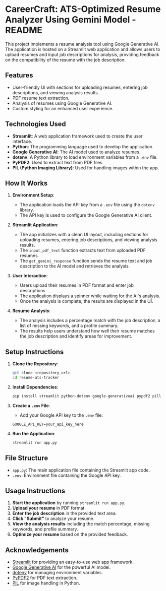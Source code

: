 # CareerCraft: ATS-Optimized Resume Analyzer Using Gemini Model - README

This project implements a resume analysis tool using Google Generative AI. The application is hosted on a Streamlit web application and allows users to upload resumes and input job descriptions for analysis, providing feedback on the compatibility of the resume with the job description.

## Features

- User-friendly UI with sections for uploading resumes, entering job descriptions, and viewing analysis results.
- PDF resume text extraction.
- Analysis of resumes using Google Generative AI.
- Custom styling for an enhanced user experience.

## Technologies Used

- **Streamlit**: A web application framework used to create the user interface.
- **Python**: The programming language used to develop the application.
- **Google Generative AI**: The AI model used to analyze resumes.
- **dotenv**: A Python library to load environment variables from a `.env` file.
- **PyPDF2**: Used to extract text from PDF files.
- **PIL (Python Imaging Library)**: Used for handling images within the app.

## How It Works

1. **Environment Setup**:
    - The application loads the API key from a `.env` file using the `dotenv` library.
    - The API key is used to configure the Google Generative AI client.

2. **Streamlit Application**:
    - The app initializes with a clean UI layout, including sections for uploading resumes, entering job descriptions, and viewing analysis results.
    - The `input_pdf_text` function extracts text from uploaded PDF resumes.
    - The `get_gemini_response` function sends the resume text and job description to the AI model and retrieves the analysis.

3. **User Interaction**:
    - Users upload their resumes in PDF format and enter job descriptions.
    - The application displays a spinner while waiting for the AI's analysis.
    - Once the analysis is complete, the results are displayed in the UI.

4. **Resume Analysis**:
    - The analysis includes a percentage match with the job description, a list of missing keywords, and a profile summary.
    - The results help users understand how well their resume matches the job description and identify areas for improvement.

## Setup Instructions

1. **Clone the Repository**:
    ```sh
    git clone <repository_url>
    cd resume-ats-tracker
    ```

2. **Install Dependencies**:
    ```sh
    pip install streamlit python-dotenv google-generativeai pypdf2 pillow
    ```

3. **Create a `.env` File**:
    - Add your Google API key to the `.env` file:
    ```env
    GOOGLE_API_KEY=your_api_key_here
    ```

4. **Run the Application**:
    ```sh
    streamlit run app.py
    ```

## File Structure

- `app.py`: The main application file containing the Streamlit app code.
- `.env`: Environment file containing the Google API key.

## Usage Instructions

1. **Start the application** by running `streamlit run app.py`.
2. **Upload your resume** in PDF format.
3. **Enter the job description** in the provided text area.
4. **Click "Submit"** to analyze your resume.
5. **View the analysis results** including the match percentage, missing keywords, and profile summary.
6. **Optimize your resume** based on the provided feedback.

## Acknowledgements

- [Streamlit](https://streamlit.io/) for providing an easy-to-use web app framework.
- [Google Generative AI](https://developers.generativeai.google/) for the powerful AI model.
- [dotenv](https://pypi.org/project/python-dotenv/) for managing environment variables.
- [PyPDF2](https://pypi.org/project/PyPDF2/) for PDF text extraction.
- [PIL](https://pillow.readthedocs.io/en/stable/) for image handling in Python.
